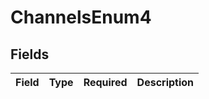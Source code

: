 # ChannelsEnum4


## Fields

| Field       | Type        | Required    | Description |
| ----------- | ----------- | ----------- | ----------- |